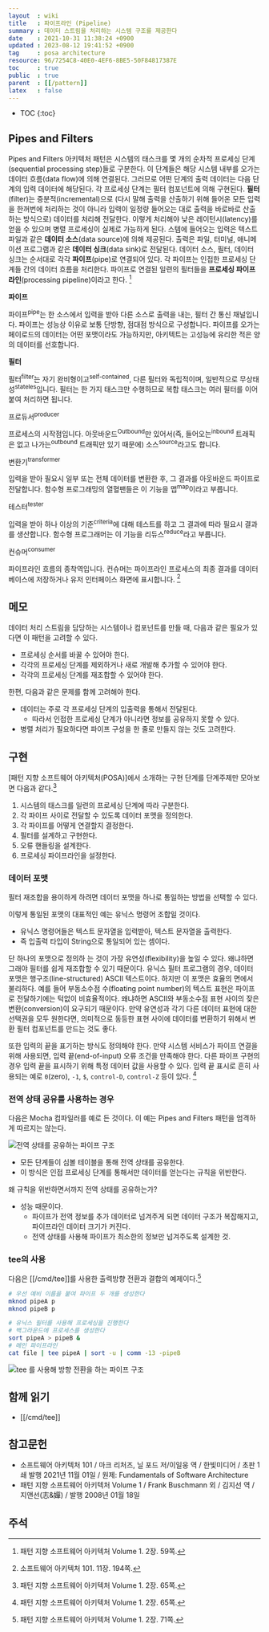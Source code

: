 ```yaml
---
layout  : wiki
title   : 파이프라인 (Pipeline)
summary : 데이터 스트림을 처리하는 시스템 구조를 제공한다
date    : 2021-10-31 11:38:24 +0900
updated : 2023-08-12 19:41:52 +0900
tag     : posa architecture
resource: 96/7254C8-40E0-4EF6-8BE5-50F84817387E
toc     : true
public  : true
parent  : [[/pattern]]
latex   : false
---
```

* TOC
{:toc}

## Pipes and Filters

>
Pipes and Filters 아키텍처 패턴은 시스템의 태스크를 몇 개의 순차적 프로세싱 단계(sequential processing step)들로 구분한다.
이 단계들은 해당 시스템 내부를 오가는 데이터 흐름(data flow)에 의해 연결된다.
그러므로 어떤 단계의 출력 데이터는 다음 단계의 입력 데이터에 해당된다.
각 프로세싱 단계는 필터 컴포넌트에 의해 구현된다.
**필터**(filter)는 증분적(incremental)으로 (다시 말해 출력을 산출하기 위해 들어온 모든 입력을 한꺼번에 처리하는 것이 아니라 입력이 일정량 들어오는 대로 출력을 바로바로 산출하는 방식으로) 데이터를 처리해 전달한다.
이렇게 처리해야 낮은 레이턴시(latency)를 얻을 수 있으며 병렬 프로세싱이 실제로 가능하게 된다.
스템에 들어오는 입력은 텍스트 파일과 같은 **데이터 소스**(data source)에 의해 제공된다.
출력은 파일, 터미널, 애니메이션 프로그램과 같은 **데이터 싱크**(data sink)로 전달된다.
데이터 소스, 필터, 데이터 싱크는 순서대로 각각 **파이프**(pipe)로 연결되어 있다.
각 파이프는 인접한 프로세싱 단계들 간의 데이터 흐름을 처리한다.
파이프로 연결된 일련의 필터들을 **프로세싱 파이프라인**(processing pipeline)이라고 한다.
[^posa-59]

<span/>

>
**파이프**
>
파이프<sup>pipe</sup>는 한 소스에서 입력을 받아 다른 소스로 출력을 내는, 필터 간 통신 채널입니다.
파이프는 성능상 이유로 보통 단방향, 점대점 방식으로 구성합니다.
파이프를 오가는 페이로드의 데이터는 어떤 포맷이라도 가능하지만, 아키텍트는 고성능에 유리한 적은 양의 데이터를 선호합니다.
>
**필터**
>
필터<sup>filter</sup>는 자기 완비형이고<sup>self-contained</sup>, 다른 필터와 독립적이며, 일반적으로 무상태성<sup>stateles</sup>입니다.
필터는 한 가지 태스크만 수행하므로 복합 태스크는 여러 필터를 이어 붙여 처리하면 됩니다.
>
프로듀서<sup>producer</sup>
>
프로세스의 시작점입니다.
아웃바운드<sup>Outbound</sup>만 있어서(즉, 들어오는<sup>inbound</sup> 트래픽은 없고 나가는<sup>outbound</sup> 트래픽만 있기 때문에) 소스<sup>source</sup>라고도 합니다.
>
변환기<sup>transformer</sup>
>
입력을 받아 필요시 일부 또는 전체 데이터를 변환한 후, 그 결과를 아웃바운드 파이프로 전달합니다.
함수형 프로그래밍의 열혈팬들은 이 기능을 맵<sup>map</sup>이라고 부릅니다.
>
테스터<sup>tester</sup>
>
입력을 받아 하나 이상의 기준<sup>criteria</sup>에 대해 테스트를 하고 그 결과에 따라 필요시 결과를 생산합니다.
함수형 프로그래머는 이 기능을 리듀스<sup>reduce</sup>라고 부릅니다.
>
컨슈머<sup>consumer</sup>
>
파이프라인 흐름의 종착역입니다.
컨슈머는 파이프라인 프로세스의 최종 결과를 데이터베이스에 저장하거나 유저 인터페이스 화면에 표시합니다.
[^mark-194]


## 메모

데이터 처리 스트림을 담당하는 시스템이나 컴포넌트를 만들 때, 다음과 같은 필요가 있다면 이 패턴을 고려할 수 있다.

- 프로세싱 순서를 바꿀 수 있어야 한다.
- 각각의 프로세싱 단계를 제외하거나 새로 개발해 추가할 수 있어야 한다.
- 각각의 프로세싱 단계를 재조합할 수 있어야 한다.

한편, 다음과 같은 문제를 함께 고려해야 한다.

- 데이터는 주로 각 프로세싱 단계의 입출력을 통해서 전달된다.
    - 따라서 인접한 프로세싱 단계가 아니라면 정보를 공유하지 못할 수 있다.
- 병렬 처리가 필요하다면 파이프 구성을 한 줄로 만들지 않는 것도 고려한다.

## 구현

[패턴 지향 소프트웨어 아키텍처(POSA)]에서 소개하는 구현 단계를 단계주제만 모아보면 다음과 같다.[^posa-65]

1. 시스템의 태스크를 일련의 프로세싱 단계에 따라 구분한다.
2. 각 파이프 사이로 전달할 수 있도록 데이터 포맷을 정의한다.
3. 각 파이프를 어떻게 연결할지 결정한다.
4. 필터를 설계하고 구현한다.
5. 오류 핸들링을 설계한다.
6. 프로세싱 파이프라인을 설정한다.

### 데이터 포맷

필터 재조합을 용이하게 하려면 데이터 포맷을 하나로 통일하는 방법을 선택할 수 있다.

이렇게 통일된 포맷의 대표적인 예는 유닉스 명령어 조합일 것이다.
- 유닉스 명령어들은 텍스트 문자열을 입력받아, 텍스트 문자열을 출력한다.
- 즉 입출력 타입이 String으로 통일되어 있는 셈이다.

>
단 하나의 포맷으로 정의하 는 것이 가장 유연성(flexibility)을 높일 수 있다.
왜냐하면 그래야 필터를 쉽게 재조합할 수 있기 때문이다.
유닉스 필터 프로그램의 경우, 데이터 포맷은 행구조(line-structured) ASCII 텍스트이다.
하지만 이 포맷은 효율의 면에서 불리하다.
예를 들어 부동소수점 수(floating point number)의 텍스트 표현은 파이프로 전달하기에는 턱없이 비효율적이다.
왜냐하면 ASCII와 부동소수점 표현 사이의 잦은 변환(conversion)이 요구되기 때문이다.
만약 유연성과 각기 다른 데이터 표현에 대한 선택권을 모두 원한다면,
의미적으로 동등한 표현 사이에 데이터를 변환하기 위해서 변환 필터 컴포넌트를 만드는 것도 좋다.
>
또한 입력의 끝을 표기하는 방식도 정의해야 한다.
만약 시스템 서비스가 파이프 연결을 위해 사용되면, 입력 끝(end-of-input) 오류 조건을 만족해야 한다.
다른 파이프 구현의 경우 입력 끝을 표시하기 위해 특정 데이터 값을 사용할 수 있다.
입력 끝 표시로 흔히 사용되는 예로 `0`(zero), `-1`, `$`, `control-D`, `control-Z` 등이 있다.
[^posa-65]

### 전역 상태 공유를 사용하는 경우

다음은 Mocha 컴파일러를 예로 든 것이다. 이 예는 Pipes and Filters 패턴을 엄격하게 따르지는 않는다.

![전역 상태를 공유하는 파이프 구조]( ./global-symbol-table.svg )

- 모든 단계들이 심볼 테이블을 통해 전역 상태를 공유한다.
- 이 방식은 인접 프로세싱 단계를 통해서만 데이터를 얻는다는 규칙을 위반한다.

왜 규칙을 위반하면서까지 전역 상태를 공유하는가?

- 성능 때문이다.
    - 파이프가 전역 정보를 추가 데이터로 넘겨주게 되면 데이터 구조가 복잡해지고, 파이프라인 데이터 크기가 커진다.
    - 전역 상태를 사용해 파이프가 최소한의 정보만 넘겨주도록 설계한 것.

### tee의 사용

다음은 [[/cmd/tee]]를 사용한 출력방향 전환과 결합의 예제이다.[^posa-71]

```sh
# 우선 예비 이름을 붙여 파이프 두 개를 생성한다
mknod pipeA p
mknod pipeB p

# 유닉스 필터를 사용해 프로세싱을 진행한다
# 백그라운드에 프로세스를 생성한다
sort pipeA > pipeB &
# 메인 파이프라인
cat file | tee pipeA | sort -u | comm -13 -pipeB
```

![tee 를 사용해 방향 전환을 하는 파이프 구조]( ./tee.svg )

## 함께 읽기

- [[/cmd/tee]]

## 참고문헌

- 소프트웨어 아키텍처 101 / 마크 리처즈, 닐 포드 저/이일웅 역 / 한빛미디어 / 초판 1쇄 발행 2021년 11월 01일 / 원제: Fundamentals of Software Architecture
- 패턴 지향 소프트웨어 아키텍처 Volume 1 / Frank Buschmann 외 / 김지선 역 / 지앤선(志&嬋) / 발행 2008년 01월 18일

## 주석

[^posa-59]: 패턴 지향 소프트웨어 아키텍처 Volume 1. 2장. 59쪽.
[^posa-65]: 패턴 지향 소프트웨어 아키텍처 Volume 1. 2장. 65쪽.
[^posa-71]: 패턴 지향 소프트웨어 아키텍처 Volume 1. 2장. 71쪽.
[^mark-194]: 소프트웨어 아키텍처 101. 11장. 194쪽.

